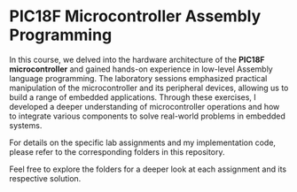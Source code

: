 # PIC18F Microcontroller Assembly Programming

In this course, we delved into the hardware architecture of the **PIC18F microcontroller** and gained hands-on experience in low-level Assembly language programming. The laboratory sessions emphasized practical manipulation of the microcontroller and its peripheral devices, allowing us to build a range of embedded applications. Through these exercises, I developed a deeper understanding of microcontroller operations and how to integrate various components to solve real-world problems in embedded systems.

For details on the specific lab assignments and my implementation code, please refer to the corresponding folders in this repository.

Feel free to explore the folders for a deeper look at each assignment and its respective solution.
